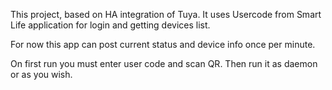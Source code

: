 This project, based on HA integration of Tuya. It uses Usercode from Smart Life application for login and getting devices list.

For now this app can post current status and device info once per minute.

On first run you must enter user code and scan QR. Then run it as daemon or as you wish.
